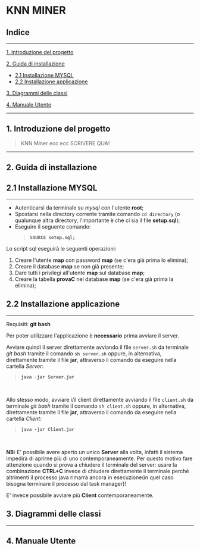 # **KNN MINER**

## Indice

---
[1. Introduzione del progetto](#1-introduzione-del-progetto)

[2. Guida di installazione](#2-guida-di-installazione)
- [2.1 Installazione MYSQL](#21-installazione-mysql)
- [2.2 Installazione applicazione](#22-installazione-applicazione)

[3. Diagrammi delle classi](#3-diagrammi-delle-classi)

[4. Manuale Utente](#4-manuale-utente)

---

## **1. Introduzione del progetto**
> KNN Miner ecc ecc SCRIVERE QUA!

---

## **2. Guida di installazione**
## 2.1 Installazione MYSQL
---
- Autenticarsi da terminale su *mysql* con l'utente __root__;
- Spostarsi nella directory corrente tramite comando `cd directory` (o qualunque altra directory, l'importante è che ci sia il file **setup.sql**);
- Eseguire il seguente comando: 
    > __`SOURCE setup.sql;`__

Lo script sql eseguirà le seguenti operazioni:
1. Creare l'utente **map** con password **map** (se c'era già prima lo elimina);
2. Creare il database **map** se non già presente;
3. Dare tutti i privilegi all'utente **map** sul database **map**;
4. Creare la tabella **provaC** nel database **map** (se c'era già prima la elimina);

## 2.2 Installazione applicazione
---
Requisiti: **git bash**


Per poter utilizzare l'applicazione è **necessario** prima avviare il server.

Avviare quindi il server direttamente avviando il file `server.sh` da terminale *git bash* tramite il comando `sh server.sh` oppure, in alternativa, direttamente tramite il file __jar__, attraverso il comando da eseguire nella cartella *Server*:
> __`java -jar Server.jar`__

<br />

Allo stesso modo, avviare i/il client direttamente avviando il file `client.sh` da terminale *git bash* tramite il comando `sh client.sh` oppure, in alternativa, direttamente tramite il file __jar__, attraverso il comando da eseguire nella cartella *Client*:
> __`java -jar Client.jar`__

<br />

**NB:** E' possibile avere aperto un unico **Server** alla volta, infatti il sistema impedirà di aprirne più di uno contemporaneamente. Per questo motivo fare attenzione quando si prova a chiudere il terminale del server: usare la combinazione __CTRL+C__ invece di chiudere direttamente il terminale perchè altrimenti il processo java rimarrà ancora in esecuzione(in quel caso bisogna terminare il processo dal task manager)! 

E' invece possibile avviare più **Client** contemporaneamente.

## **3. Diagrammi delle classi**

---

## **4. Manuale Utente**